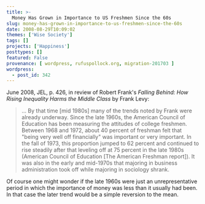 ```yaml
---
title: >-
  Money Has Grown in Importance to US Freshmen Since the 60s
slug: money-has-grown-in-importance-to-us-freshmen-since-the-60s
date: 2008-08-29T10:09:02
themes: ['Wise Society']
tags: []
projects: ['Happiness']
posttypes: []
featured: False
provenance: [ wordpress, rufuspollock.org, migration-201703 ]
wordpress:
  - post_id: 342
---
```


June 2008, JEL, p. 426, in review of Robert Frank's *Falling Behind: How Rising Inequality Harms the Middle Class* by Frank Levy:

> ... By that time [mid 1980s] many of the trends noted by Frank were already underway. Since the late 1960s, the American Council of Education has been measuring the attitudes of college freshmen. Between 1968 and 1972, about 40 percent of freshman felt that "being very well off financially" was important or very important. In the fall of 1973, this proportion jumped to 62 percent and continued to rise steadily after that leveling off at 75 percent in the late 1980s (American Council of Education [The American Freshman report]). It was also in the early and mid-1970s that majoring in business administration took off while majoring in sociology shrank.

Of course one might wonder if the late 1960s were just an unrepresentative period in which the importance of money was less than it usually had been. In that case the later trend would be a simple reversion to the mean.

